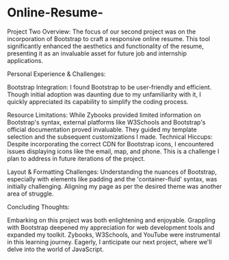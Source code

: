 # Online-Resume-
Project Two Overview:
The focus of our second project was on the incorporation of Bootstrap to craft a responsive online resume. This tool significantly enhanced the aesthetics and functionality of the resume, presenting it as an invaluable asset for future job and internship applications.

Personal Experience & Challenges:

Bootstrap Integration: I found Bootstrap to be user-friendly and efficient. Though initial adoption was daunting due to my unfamiliarity with it, I quickly appreciated its capability to simplify the coding process.

Resource Limitations: While Zybooks provided limited information on Bootstrap's syntax, external platforms like W3Schools and Bootstrap's official documentation proved invaluable. They guided my template selection and the subsequent customizations I made.
Technical Hiccups: Despite incorporating the correct CDN for Bootstrap icons, I encountered issues displaying icons like the email, map, and phone. This is a challenge I plan to address in future iterations of the project.

Layout & Formatting Challenges: Understanding the nuances of Bootstrap, especially with elements like padding and the 'container-fluid' syntax, was initially challenging. Aligning my page as per the desired theme was another area of struggle.

Concluding Thoughts:

Embarking on this project was both enlightening and enjoyable. Grappling with Bootstrap deepened my appreciation for web development tools and expanded my toolkit. Zybooks, W3Schools, and YouTube were instrumental in this learning journey. Eagerly, I anticipate our next project, where we'll delve into the world of JavaScript.

